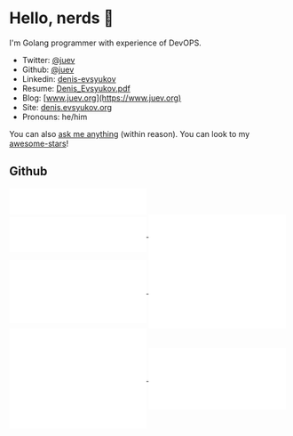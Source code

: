 # Hello, nerds 👋

I'm Golang programmer with experience of DevOPS.

* Twitter: [@juev](https://twitter.com/juev)
* Github: [@juev](https://github.com/juev)
* Linkedin: [denis-evsyukov](https://www.linkedin.com/in/denis-evsyukov/)
* Resume: [Denis_Evsyukov.pdf](https://github.com/juev/about.me/raw/master/Resume/Denis_Evsyukov.pdf)
* Blog: [www.juev.org](https://www.juev.org)
* Site: [denis.evsyukov.org](https://denis.evsyukov.org)
* Pronouns: he/him

You can also [ask me anything](https://github.com/juev/ama) (within reason). You can look to my [awesome-stars](https://github.com/juev/awesome-stars)!

## Github

<a href="https://github.com/juev">
  <img align="center" width="49%" src="./header.svg" />
</a>
<br/>
<a href="https://github.com/juev">
  <img align="center" width="49%" src="./repositories.svg" />
</a>
<a href="https://github.com/juev">
  <img align="center" width="49%" src="./acti_comm.svg" />
</a>

<a href="https://github.com/juev">
  <img align="center" width="49%" src="./iso_calender.svg" />
</a>

<a href="https://github.com/juev">
    <img align="center" width="49%" src="./issue_pr_lang.svg" />
</a>

<a href="https://github.com/juev">
  <img align="center" width="49%" src="./github-habits.svg" />
</a>
<a href="https://github.com/juev">
    <img align="center" width="49%" src="./achievements.svg" />
</a>
